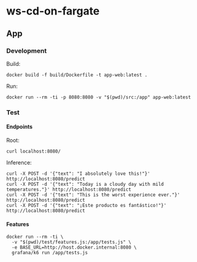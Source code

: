 # ws-cd-on-fargate

## App

### Development

Build:
```shell
docker build -f build/Dockerfile -t app-web:latest .
```

Run:
```shell
docker run --rm -ti -p 8080:8080 -v "$(pwd)/src:/app" app-web:latest
```

### Test

#### Endpoints

Root:
```shell
curl localhost:8080/
```

Inference:
```shell
curl -X POST -d '{"text": "I absolutely love this!"}' http://localhost:8080/predict
curl -X POST -d '{"text": "Today is a cloudy day with mild temperatures."}' http://localhost:8080/predict
curl -X POST -d '{"text": "This is the worst experience ever."}' http://localhost:8080/predict
curl -X POST -d '{"text": "¡Este producto es fantástico!"}' http://localhost:8080/predict
```

#### Features

```shell
docker run --rm -ti \
  -v "$(pwd)/test/features.js:/app/tests.js" \
  -e BASE_URL=http://host.docker.internal:8080 \
  grafana/k6 run /app/tests.js
```